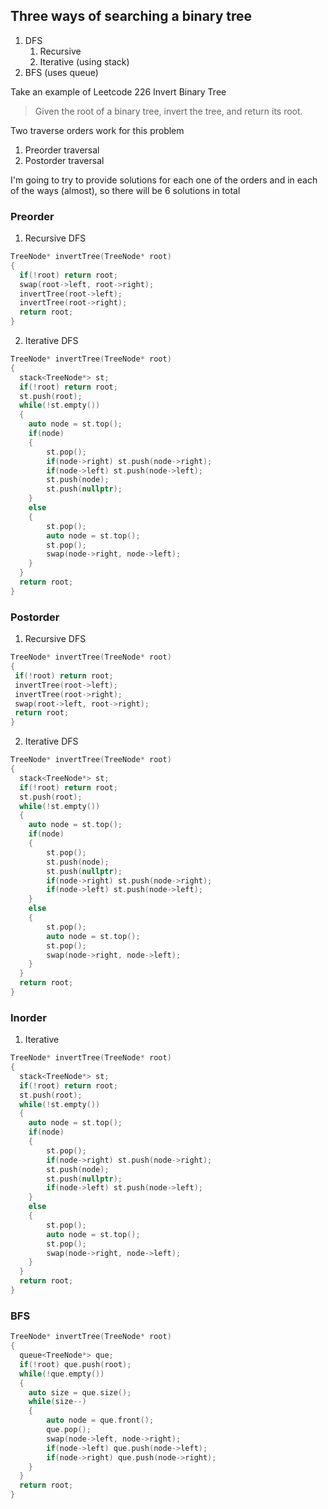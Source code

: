 ## Three ways of searching a binary tree
1. DFS
    1. Recursive
    2. Iterative (using stack)
2. BFS (uses queue)

Take an example of Leetcode 226 Invert Binary Tree
>Given the root of a binary tree, invert the tree, and return its root.

Two traverse orders work for this problem
1. Preorder traversal
2. Postorder traversal

I'm going to try to provide solutions for each one of the orders and in each of the ways (almost), so there will be 6 solutions in total

### Preorder
1. Recursive DFS
```cpp
TreeNode* invertTree(TreeNode* root)
{
  if(!root) return root;
  swap(root->left, root->right);
  invertTree(root->left);
  invertTree(root->right);
  return root;
}
```
2. Iterative DFS
```cpp
TreeNode* invertTree(TreeNode* root)
{
  stack<TreeNode*> st;
  if(!root) return root;
  st.push(root);
  while(!st.empty())
  {
    auto node = st.top();
    if(node)
    {
        st.pop();
        if(node->right) st.push(node->right);
        if(node->left) st.push(node->left);
        st.push(node);
        st.push(nullptr);
    }
    else
    {
        st.pop();
        auto node = st.top();
        st.pop();
        swap(node->right, node->left);
    }
  }
  return root;
}
```

### Postorder
1. Recursive DFS
 ```cpp
TreeNode* invertTree(TreeNode* root)
{
  if(!root) return root;
  invertTree(root->left);
  invertTree(root->right);
  swap(root->left, root->right);
  return root;
}
```
2. Iterative DFS
```cpp
TreeNode* invertTree(TreeNode* root)
{
  stack<TreeNode*> st;
  if(!root) return root;
  st.push(root);
  while(!st.empty())
  {
    auto node = st.top();
    if(node)
    {
        st.pop();
        st.push(node);
        st.push(nullptr);
        if(node->right) st.push(node->right);
        if(node->left) st.push(node->left);
    }
    else
    {
        st.pop();
        auto node = st.top();
        st.pop();
        swap(node->right, node->left);
    }
  }
  return root;
}
```

### Inorder
1. Iterative
```cpp
TreeNode* invertTree(TreeNode* root)
{
  stack<TreeNode*> st;
  if(!root) return root;
  st.push(root);
  while(!st.empty())
  {
    auto node = st.top();
    if(node)
    {
        st.pop();
        if(node->right) st.push(node->right);
        st.push(node);
        st.push(nullptr);
        if(node->left) st.push(node->left);
    }
    else
    {
        st.pop();
        auto node = st.top();
        st.pop();
        swap(node->right, node->left);
    }
  }
  return root;
}
```

### BFS
```cpp
TreeNode* invertTree(TreeNode* root)
{
  queue<TreeNode*> que;
  if(!root) que.push(root);
  while(!que.empty())
  {
    auto size = que.size();
    while(size--)
    {
        auto node = que.front();
        que.pop();
        swap(node->left, node->right);
        if(node->left) que.push(node->left);
        if(node->right) que.push(node->right);
    }
  }
  return root;
}
```
